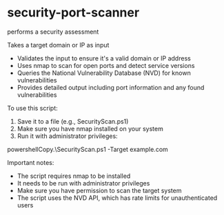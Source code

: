 # security-port-scanner
performs a security assessment

Takes a target domain or IP as input
- Validates the input to ensure it's a valid domain or IP address
- Uses nmap to scan for open ports and detect service versions
- Queries the National Vulnerability Database (NVD) for known vulnerabilities
- Provides detailed output including port information and any found vulnerabilities

To use this script:

1. Save it to a file (e.g., SecurityScan.ps1)
2. Make sure you have nmap installed on your system
3. Run it with administrator privileges:

powershellCopy.\SecurityScan.ps1 -Target example.com

Important notes:

- The script requires nmap to be installed
- It needs to be run with administrator privileges
- Make sure you have permission to scan the target system
- The script uses the NVD API, which has rate limits for unauthenticated users
